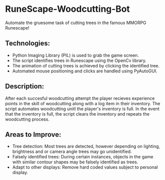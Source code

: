 # RuneScape-Woodcutting-Bot

Automate the gruesome task of cutting trees in the famous MMORPG Runescape!

Technologies:
--------------------------------------------------------------------------------
- Python Imaging Library (PIL) is used to grab the game screen.
- The script identifies trees in Runescape using the OpenCv library.
- The animation of cutting trees is achieved by clicking the identified tree. 
- Automated mouse positioning and clicks are handled using PyAutoGUI.

Description: 
--------------------------------------------------------------------------------
After each succesful woodcutting attempt the player recieves experience points in the skill of woodcutting along with a log item in their inventory. The script automates woodcutting unitl the player's inventory is full. In the event that the inventory is full, the script clears the inventory and repeats the woodcutting process.

Areas to Improve:
--------------------------------------------------------------------------------
- Tree detection: Most trees are detected, however depending on lighting, brightness and or camera angle trees may go unidentified.
- Falsely identified trees: During certain instances, objects in the game with similar contour shapes may be falsely identified as trees.
- Adapt to other displays: Remove hard coded values subject to personal display. 
